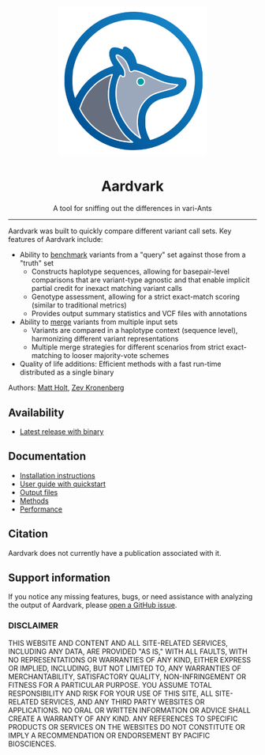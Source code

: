 <h1 align="center"><img width="300px" src="docs/img/logo_aardvark.svg"/></h1>

<h1 align="center">Aardvark</h1>

<p align="center">A tool for sniffing out the differences in vari-Ants</p>

***

Aardvark was built to quickly compare different variant call sets.
Key features of Aardvark include:

* Ability to [benchmark](./docs/compare.md) variants from a "query" set against those from a "truth" set
  * Constructs haplotype sequences, allowing for basepair-level comparisons that are variant-type agnostic and that enable implicit partial credit for inexact matching variant calls
  * Genotype assessment, allowing for a strict exact-match scoring (similar to traditional metrics)
  * Provides output summary statistics and VCF files with annotations
* Ability to [merge](./docs/merge.md) variants from multiple input sets
  * Variants are compared in a haplotype context (sequence level), harmonizing different variant representations
  * Multiple merge strategies for different scenarios from strict exact-matching to looser majority-vote schemes
* Quality of life additions: Efficient methods with a fast run-time distributed as a single binary

Authors: [Matt Holt](https://github.com/holtjma), [Zev Kronenberg](https://github.com/zeeev)

## Availability
* [Latest release with binary](https://github.com/PacificBiosciences/Aardvark/releases/latest)

## Documentation
* [Installation instructions](./docs/install.md)
* [User guide with quickstart](./docs/user_guide.md)
* [Output files](./docs/user_guide.md#output-files)
* [Methods](./docs/methods.md)
* [Performance](./docs/performance.md)

## Citation
Aardvark does not currently have a publication associated with it.

## Support information
If you notice any missing features, bugs, or need assistance with analyzing the output of Aardvark, 
please [open a GitHub issue](https://github.com/PacificBiosciences/aardvark/issues).

### DISCLAIMER
THIS WEBSITE AND CONTENT AND ALL SITE-RELATED SERVICES, INCLUDING ANY DATA, ARE PROVIDED "AS IS," WITH ALL FAULTS, WITH NO REPRESENTATIONS OR WARRANTIES OF ANY KIND, EITHER EXPRESS OR IMPLIED, INCLUDING, BUT NOT LIMITED TO, ANY WARRANTIES OF MERCHANTABILITY, SATISFACTORY QUALITY, NON-INFRINGEMENT OR FITNESS FOR A PARTICULAR PURPOSE. YOU ASSUME TOTAL RESPONSIBILITY AND RISK FOR YOUR USE OF THIS SITE, ALL SITE-RELATED SERVICES, AND ANY THIRD PARTY WEBSITES OR APPLICATIONS. NO ORAL OR WRITTEN INFORMATION OR ADVICE SHALL CREATE A WARRANTY OF ANY KIND. ANY REFERENCES TO SPECIFIC PRODUCTS OR SERVICES ON THE WEBSITES DO NOT CONSTITUTE OR IMPLY A RECOMMENDATION OR ENDORSEMENT BY PACIFIC BIOSCIENCES.
